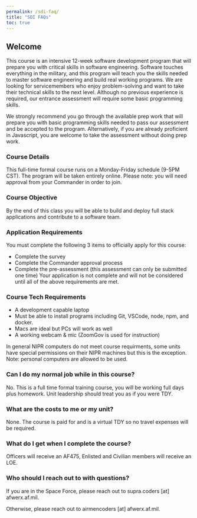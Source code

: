 ```yaml
---
permalink: /sdi-faq/
title: "SDI FAQs"
toc: true
---
```

  

## Welcome
This course is an intensive 12-week software development program that will prepare you with critical skills in software engineering. Software touches everything in the military, and this program will teach you the skills needed to master software engineering and build real working programs. We are looking for servicemembers who enjoy problem-solving and want to take their technical skills to the next level. Although no previous experience is required, our entrance assessment will require some basic programming skills.

We strongly recommend you go through the available prep work that will prepare you with basic programming skills needed to pass our assessment and be accepted to the program. Alternatively, if you are already proficient in Javascript, you are welcome to take the assessment without doing prep work.

### Course Details
This full-time formal course runs on a Monday-Friday schedule (9-5PM CST). The program will be taken entirely online. Please note: you will need approval from your Commander in order to join.

### Course Objective
By the end of this class you will be able to build and deploy full stack applications and contribute to a software team.

### Application Requirements
You must complete the following 3 items to officially apply for this course:
* Complete the survey
* Complete the Commander approval process
* Complete the pre-assessment (this assessment can only be submitted one time)
Your application is not complete and will not be considered until all of the above requirements are met.

### Course Tech Requirements
* A development capable laptop
 * Must be able to install programs including Git, VSCode, node, npm, and docker.
 * Macs are ideal but PCs will work as well
* A working webcam & mic (ZoomGov is used for instruction)

In general NIPR computers do not meet course requirments, some units have special permissions on their NIPR machines but this is the exception. 
Note: personal computers are allowed to be used.

### Can I do my normal job while in this course?
No. This is a full time formal training course, you will be working full days plus homework. Unit leadership should treat you as if you were TDY.

### What are the costs to me or my unit?
None. The course is paid for and is a virtual TDY so no travel expenses will be required.

### What do I get when I complete the course?
Officers will receive an AF475, Enlisted and Civilian members will receive an LOE. 

### Who should I reach out to with questions?
If you are in the Space Force, please reach out to supra.coders [at] afwerx.af.mil.

Otherwise, please reach out to airmencoders [at] afwerx.af.mil.
